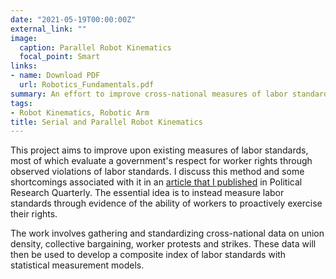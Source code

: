 ```yaml
---
date: "2021-05-19T00:00:00Z"
external_link: ""
image:
  caption: Parallel Robot Kinematics
  focal_point: Smart
links:
- name: Download PDF
  url: Robotics_Fundamentals.pdf
summary: An effort to improve cross-national measures of labor standards.
tags:
- Robot Kinematics, Robotic Arm
title: Serial and Parallel Robot Kinematics
---
```


This project aims to improve upon existing measures of labor standards, most of which evaluate a government's respect for worker rights through observed violations of labor standards. I discuss this method and some shortcomings associated with it in an [article that I published](https://www.emmanuelteitelbaum.com/publication/prq_2010/) in Political Research Quarterly. The essential idea is to instead measure labor standards through evidence of the ability of workers to proactively exercise their rights. 

The work involves gathering and standardizing cross-national data on union density, collective bargaining, worker protests and strikes. These data will then be used to develop a composite index of labor standards with statistical measurement models.      
